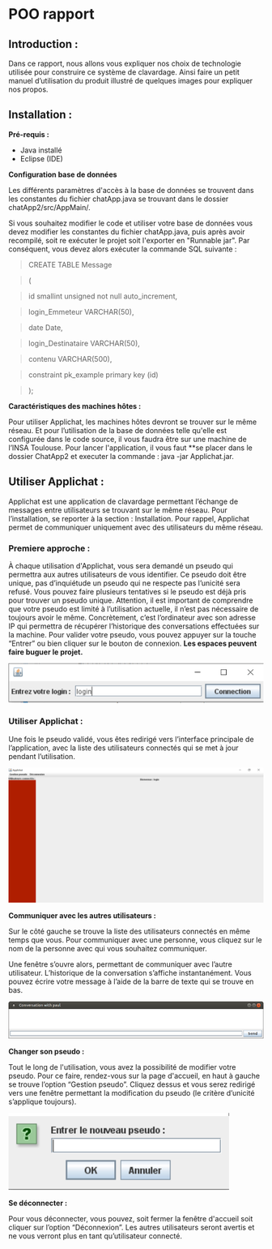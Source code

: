 # POO rapport
## Introduction :

Dans ce rapport, nous allons vous expliquer nos choix de technologie utilisée pour construire ce système de clavardage. Ainsi faire un petit manuel d’utilisation du produit illustré de quelques images pour expliquer nos propos.

## Installation :
**Pré-requis :**
  - Java installé
  - Eclipse (IDE)
 

 **Configuration base de données**

Les différents paramètres d'accès à la base de données se trouvent dans les constantes du fichier chatApp.java se trouvant dans le dossier chatApp2/src/AppMain/.

Si vous souhaitez modifier le code et utiliser votre base de données vous devez modifier les constantes du fichier chatApp.java, puis après avoir recompilé, soit re exécuter le projet soit l'exporter en "Runnable jar". Par conséquent, vous devez alors exécuter la commande SQL suivante :

>CREATE TABLE Message

>(

>	id smallint unsigned not null auto_increment,

>	login_Emmeteur VARCHAR(50),

>	date Date,

>	login_Destinataire VARCHAR(50),

>	contenu VARCHAR(500),

>	constraint pk_example primary key (id)

>);

 **Caractéristiques des machines hôtes :**
 
Pour utiliser Applichat, les machines hôtes devront se trouver sur le même réseau. Et pour l’utilisation de la base de données telle qu'elle est configurée dans le code source, il vous faudra être sur une machine de l’INSA Toulouse.
Pour lancer l'application, il vous faut **se placer dans le dossier ChatApp2 et executer la commande : java -jar Applichat.jar. 

## Utiliser Applichat :

  Applichat est une application de clavardage permettant l’échange de messages entre utilisateurs se trouvant sur le même réseau. Pour l’installation, se reporter à la section : Installation. Pour rappel, Applichat permet de communiquer uniquement avec des utilisateurs du même réseau. 

### Premiere approche :

  À chaque utilisation d'Applichat, vous sera demandé un pseudo qui permettra aux autres utilisateurs de vous identifier. Ce pseudo doit être unique, pas d’inquiétude un pseudo qui ne respecte pas l’unicité sera refusé. Vous pouvez faire plusieurs tentatives si le pseudo est déjà pris pour trouver un pseudo unique. Attention, il est important de comprendre que votre pseudo est limité à l’utilisation actuelle, il n’est pas nécessaire de toujours avoir le même. Concrètement, c’est l’ordinateur avec son adresse IP qui permettra de récupérer l’historique des conversations effectuées sur la machine. Pour valider votre pseudo, vous pouvez appuyer sur la touche “Entrer” ou bien cliquer sur le bouton de connexion. **Les espaces peuvent faire buguer le projet.**

![alt text](https://raw.githubusercontent.com/max01598/COO/master/img/login.PNG)

### Utiliser Applichat :

  Une fois le pseudo validé, vous êtes redirigé vers l’interface principale de l’application, avec la liste des utilisateurs connectés qui se met à jour pendant l’utilisation. 
  
![alt text](https://raw.githubusercontent.com/max01598/COO/master/img/HomeView.PNG)

**Communiquer avec les autres utilisateurs :**

  Sur le côté gauche se trouve la liste des utilisateurs connectés en même temps que vous. Pour communiquer avec une personne, vous cliquez sur le nom de la personne avec qui vous souhaitez communiquer.

  Une fenêtre s’ouvre alors, permettant de communiquer avec l’autre utilisateur. L’historique de la conversation s’affiche instantanément. Vous pouvez écrire votre message à l’aide de la barre de texte qui se trouve en bas. 

![alt text](https://raw.githubusercontent.com/max01598/COO/master/img/chat.png)

**Changer son pseudo :** 

  Tout le long de l'utilisation, vous avez la possibilité de modifier votre pseudo. Pour ce faire, rendez-vous sur la page d'accueil, en haut à gauche se trouve l’option  “Gestion pseudo”. Cliquez dessus et vous serez redirigé vers une fenêtre permettant la modification du pseudo (le critère d’unicité s’applique toujours).

![alt text](https://raw.githubusercontent.com/max01598/COO/master/img/gestionPseudo.PNG)

**Se déconnecter :**

Pour vous déconnecter, vous pouvez, soit fermer la fenêtre d'accueil soit cliquer sur l’option “Déconnexion”. Les autres utilisateurs seront avertis et ne vous verront plus en tant qu’utilisateur connecté.



